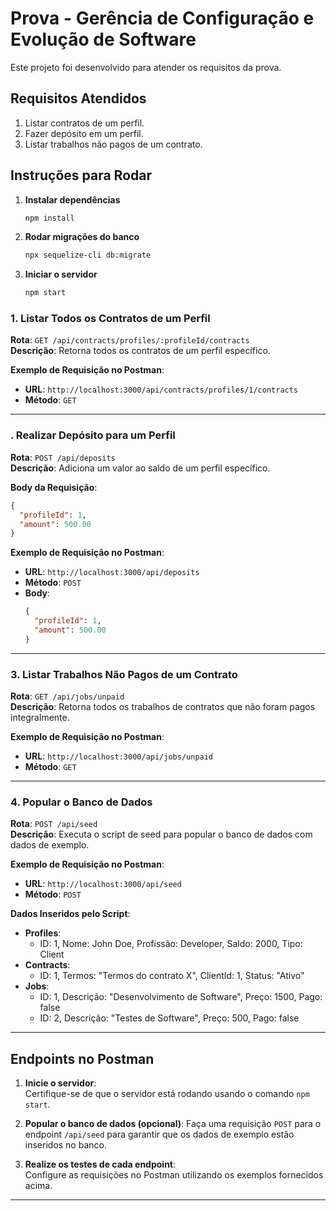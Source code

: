 
# Prova - Gerência de Configuração e Evolução de Software

Este projeto foi desenvolvido para atender os requisitos da prova.

## Requisitos Atendidos
1. Listar contratos de um perfil.
2. Fazer depósito em um perfil.
3. Listar trabalhos não pagos de um contrato.

## Instruções para Rodar

1. **Instalar dependências**
   ```bash
   npm install
   ```

2. **Rodar migrações do banco**
   ```bash
   npx sequelize-cli db:migrate
   ```

3. **Iniciar o servidor**
   ```bash
   npm start
### 1. Listar Todos os Contratos de um Perfil

**Rota**: `GET /api/contracts/profiles/:profileId/contracts`  
**Descrição**: Retorna todos os contratos de um perfil específico.  

**Exemplo de Requisição no Postman**:
- **URL**: `http://localhost:3000/api/contracts/profiles/1/contracts`
- **Método**: `GET`

---

### . Realizar Depósito para um Perfil

**Rota**: `POST /api/deposits`  
**Descrição**: Adiciona um valor ao saldo de um perfil específico.  

**Body da Requisição**:
```json
{
  "profileId": 1,
  "amount": 500.00
}
```

**Exemplo de Requisição no Postman**:
- **URL**: `http://localhost:3000/api/deposits`
- **Método**: `POST`
- **Body**:
  ```json
  {
    "profileId": 1,
    "amount": 500.00
  }
  ```

---

### 3. Listar Trabalhos Não Pagos de um Contrato

**Rota**: `GET /api/jobs/unpaid`  
**Descrição**: Retorna todos os trabalhos de contratos que não foram pagos integralmente.  

**Exemplo de Requisição no Postman**:
- **URL**: `http://localhost:3000/api/jobs/unpaid`
- **Método**: `GET`

---

### 4. Popular o Banco de Dados

**Rota**: `POST /api/seed`  
**Descrição**: Executa o script de seed para popular o banco de dados com dados de exemplo.  

**Exemplo de Requisição no Postman**:
- **URL**: `http://localhost:3000/api/seed`
- **Método**: `POST`

**Dados Inseridos pelo Script**:
- **Profiles**:
  - ID: 1, Nome: John Doe, Profissão: Developer, Saldo: 2000, Tipo: Client
- **Contracts**:
  - ID: 1, Termos: "Termos do contrato X", ClientId: 1, Status: "Ativo"
- **Jobs**:
  - ID: 1, Descrição: "Desenvolvimento de Software", Preço: 1500, Pago: false
  - ID: 2, Descrição: "Testes de Software", Preço: 500, Pago: false

---

##  Endpoints no Postman

1. **Inicie o servidor**:  
   Certifique-se de que o servidor está rodando usando o comando `npm start`.

2. **Popular o banco de dados (opcional)**:
   Faça uma requisição `POST` para o endpoint `/api/seed` para garantir que os dados de exemplo estão inseridos no banco.

3. **Realize os testes de cada endpoint**:  
   Configure as requisições no Postman utilizando os exemplos fornecidos acima.

---



